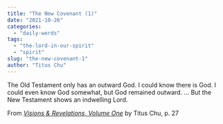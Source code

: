 ```yaml
---
title: "The New Covenant (1)"
date: "2021-10-26"
categories: 
  - "daily-words"
tags: 
  - "the-lord-in-our-spirit"
  - "spirit"
slug: "the-new-covenant-1"
author: "Titus Chu"
---
```


The Old Testament only has an outward God. I could know there is God. I could even know God somewhat, but God remained outward. ... But the New Testament shows an indwelling Lord.

From _[Visions & Revelations, Volume One](https://www.asweetsavor.org/visions-and-revelations/)_ by Titus Chu, p. 27

